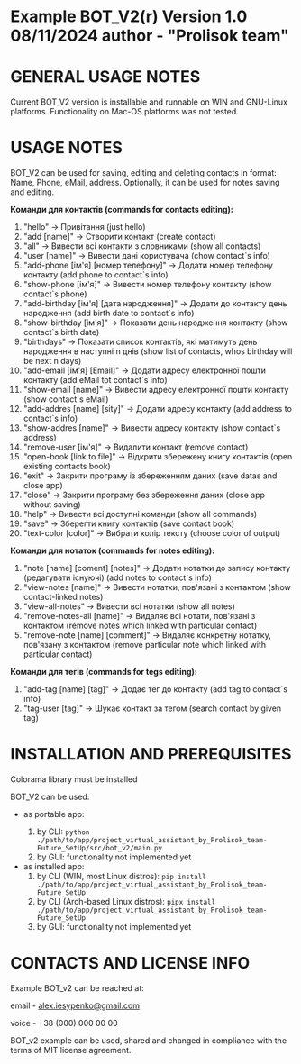 Example BOT_V2(r) Version 1.0 08/11/2024
author - "Prolisok team"
===================

GENERAL USAGE NOTES
===================
<p>Current BOT_V2 version is installable and runnable on WIN and GNU-Linux platforms. Functionality on Mac-OS
platforms was not tested.</p>

USAGE NOTES
==================

BOT_V2 can be used for saving, editing and deleting contacts in format: Name, Phone, eMail, address. Optionally, it can be used for notes saving and editing. 

<p><b>Команди для контактів (commands for contacts editing):</b></p>
 <ol><li>"hello" -> Привітання (just hello)</li>
 <li>"add [name]" -> Створити контакт (create contact)</li>
 <li>"all" -> Вивести всі контакти з словниками (show all contacts)</li>
 <li>"user [name]" -> Вивести дані користувача (chow contact`s info)</li>
<li>"add-phone [ім'я] [номер телефону]" -> Додати номер телефону контакту (add phone to contact`s info)</li>
<li>"show-phone [ім'я]" -> Вивести номер телефону контакту (show contact`s phone)</li>
<li>"add-birthday [ім'я] [дата народження]" -> Додати до контакту день народження (add birth date to contact`s info)</li>
 <li>"show-birthday [ім'я]" -> Показати день народження контакту (show contact`s birth date)</li>
<li>"birthdays" -> Показати список контактів, які матимуть день народження в наступні n днів (show list of contacts, whos birthday will be next n days)</li>
<li>"add-email [ім'я] [Email]" -> Додати адресу електронної пошти контакту (add eMail tot contact`s info)</li>
 <li>"show-email [name]" -> Вивести адресу електронної пошти контакту (show contact`s eMail)</li>
 <li>"add-addres [name] [sity]" -> Додати адресу контакту (add address to contact`s info)</li>
 <li>"show-addres [name]" -> Вивести адресу контакту (show contact`s address)</li>
 <li>"remove-user [ім'я]" -> Видалити контакт (remove contact)</li>
<li>"open-book [link to file]" -> Відкрити збережену книгу контактів (open existing contacts book)</li>
 <li>"exit" -> Закрити програму із збереженням даних (save datas and close app)</li>
<li>"close" -> Закрити програму без збереження даних (close app without saving)</li>
<li>"help" -> Вивести всі доступні команди (show all commands)</li>
<li>"save" -> Зберегти книгу контактів (save contact book)</li>
<li>"text-color [color]" -> Вибрати колір тексту (choose color of output)</li></ol>
<p><b>Команди для нотаток (commands for notes editing):</b></p>
 <ol><li>"note [name] [coment] [notes]" -> Додати нотатки до запису контакту (редагувати існуючі) (add notes to contact`s info)</li>
<li>"view-notes [name]" -> Вивести нотатки, пов'язані з контактом (show contact-linked notes)</li>
<li>"view-all-notes" -> Вивести всі нотатки (show all notes)</li>
 <li>"remove-notes-all [name]" -> Видаляє всі нотати, пов'язані з контактом (remove notes which linked with particular contact)</li>
<li>"remove-note [name] [comment]" -> Видаляє конкретну нотатку, пов'язану з контактом (remove particular note which linked with particular contact)</li></ol>
 
<p><b>Команди для тегів (commands for tegs editing):</b></p>
 <ol><li>"add-tag [name] [tag]" -> Додає тег до контакту (add tag to contact`s info)</li>
<li>"tag-user [tag]" -> Шукає контакт за тегом (search contact by given tag)</li></ol>


INSTALLATION AND PREREQUISITES
==============================

Colorama library must be installed

BOT_V2 can be used:
  <ul>
  <li>as portable app:</li>
	<ol><li>by CLI: <code>python ./path/to/app/project_virtual_assistant_by_Prolisok_team-Future_SetUp/src/bot_v2/main.py</code></li>
  	<li>by GUI: functionality not implemented yet</li></ol>
  <li>as installed app:
	<ol><li>by CLI (WIN, most Linux distros): <code>pip install ./path/to/app/project_virtual_assistant_by_Prolisok_team-Future_SetUp</code></li>
  	<li>by CLI (Arch-based Linux distros): <code>pipx install ./path/to/app/project_virtual_assistant_by_Prolisok_team-Future_SetUp</code></li>
	<li>by GUI: functionality not implemented yet</li></ol></ul>


CONTACTS AND LICENSE INFO
===================
Example BOT_v2 can be reached at:

email - alex.iesypenko@gmail.com


voice - +38 (000) 000 00 00


BOT_v2 example can be used, shared and changed in compliance with the terms of MIT license agreement.

